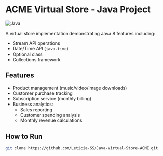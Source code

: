 # ACME Virtual Store - Java Project

![Java](https://img.shields.io/badge/Java-8-blue?logo=java)

A virtual store implementation demonstrating Java 8 features including:
- Stream API operations
- Date/Time API (`java.time`)
- Optional class
- Collections framework

## Features
- Product management (music/video/image downloads)
- Customer purchase tracking
- Subscription service (monthly billing)
- Business analytics:
  - Sales reporting
  - Customer spending analysis
  - Monthly revenue calculations

## How to Run
```bash
git clone https://github.com/Leticia-SS/Java-Virtual-Store-ACME.git
